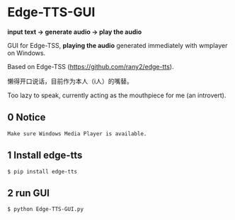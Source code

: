 # Edge-TTS-GUI

**input text → generate audio → play the audio**

GUI for Edge-TSS, **playing the audio** generated immediately with wmplayer on Windows. 

Based on Edge-TSS (https://github.com/rany2/edge-tts).

懒得开口说话，目前作为本人（i人）的嘴替。

Too lazy to speak, currently acting as the mouthpiece for me (an introvert).

## 0 Notice
```
Make sure Windows Media Player is available.
```

## 1 Install edge-tts
```
$ pip install edge-tts
```

## 2 run GUI
```
$ python Edge-TTS-GUI.py
```
